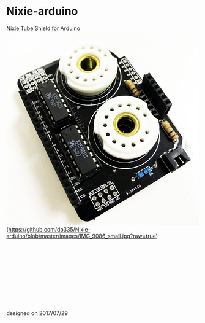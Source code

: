 # Nixie-arduino
Nixie Tube Shield for Arduino
![shield alone](https://github.com/do335/Nixie-arduino/blob/master/images/IMG_9085_small.jpg?raw=true)
(https://github.com/do335/Nixie-arduino/blob/master/images/IMG_9086_small.jpg?raw=true)









<br>
<br>
<br>
<br>
<br>
<br>
<br>
<br>
<br>
<br>designed on 2017/07/29
